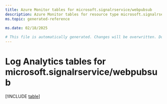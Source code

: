 ```yaml
---
title: Azure Monitor tables for microsoft.signalrservice/webpubsub
description: Azure Monitor tables for resource type microsoft.signalrservice/webpubsub
ms.topic: generated-reference
   
ms.date: 02/18/2025

# This file is automatically generated. Changes will be overwritten. Do not change this file directly.
---
```


# Log Analytics tables for microsoft.signalrservice/webpubsub  

[!INCLUDE [table](~/reusable-content/ce-skilling/azure/includes/azure-monitor/reference/tables/microsoft-signalrservice_webpubsub-include.md)]


